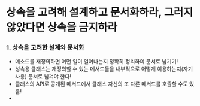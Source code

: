 # 상속을 고려해 설계하고 문서화하라, 그러지 않았다면 상속을 금지하라

### 1. 상속을 고려한 설계와 문서화
- 메소드를 재정의하면 어떤 일이 일어나는지 정확히 정리하여 문서로 남기기!
- 성속용 클래스는 재정의할 수 있는 메서드들을 내부적으로 어떻게 이용하는지(자기사용) 문서로 남겨야 한다!
- 클래스의 API로 공개된 메서드에서 클래스 자신의 또 다른 메서드를 호출할 수도 있음!
- 
